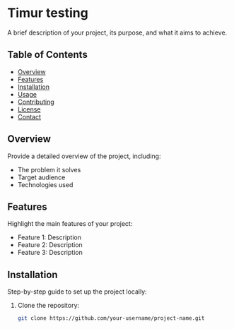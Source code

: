 # Timur testing

A brief description of your project, its purpose, and what it aims to achieve.

## Table of Contents
- [Overview](#overview)
- [Features](#features)
- [Installation](#installation)
- [Usage](#usage)
- [Contributing](#contributing)
- [License](#license)
- [Contact](#contact)

## Overview

Provide a detailed overview of the project, including:
- The problem it solves
- Target audience
- Technologies used

## Features

Highlight the main features of your project:
- Feature 1: Description
- Feature 2: Description
- Feature 3: Description

## Installation

Step-by-step guide to set up the project locally:

1. Clone the repository:
   ```bash
   git clone https://github.com/your-username/project-name.git
